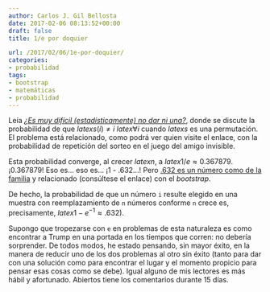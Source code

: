 ```yaml
---
author: Carlos J. Gil Bellosta
date: 2017-02-06 08:13:52+00:00
draft: false
title: 1/e por doquier

url: /2017/02/06/1e-por-doquier/
categories:
- probabilidad
tags:
- bootstrap
- matemáticas
- probabilidad
---
```


Leía [_¿Es muy difícil (estadísticamente) no dar ni una?_](http://elpais.com/elpais/2017/01/18/el_aleph/1484694639_020312.html), donde se discute la probabilidad de que $latex s(i) \neq i$ $latex \forall i$ cuando $latex s$ es una permutación. El problema está relacionado, como podrá ver quien visite el enlace, con la probabilidad de repetición del sorteo en el juego del amigo invisible.

Esta probabilidad converge, al crecer $latex n$, a $latex 1/e \approx 0.367879$. ¡0.367879! Eso es... eso es... ¡1 - .632...! Pero [.632 es un número como de la familia](https://www.jstor.org/stable/2965703?seq=1#page_scan_tab_contents) y relacionado (consúltese el enlace) con el _bootstrap_.

De hecho, la probabilidad de que un número `i` resulte elegido en una muestra con reemplazamiento de `n` números conforme `n` crece es, precisamente, $latex 1 - e^{-1} \approx .632$).

Supongo que tropezarse con `e` en problemas de esta naturaleza es como encontrar a Trump en una portada en los tiempos que corren: no debería sorprender. De todos modos, he estado pensando, sin mayor éxito, en la manera de reducir uno de los dos problemas al otro sin éxito (tanto para dar con una solución como para encontrar el lugar y el momento propicio para pensar esas cosas como se debe). Igual alguno de mis lectores es más hábil y afortunado. Abiertos tiene los comentarios durante 15 días.
